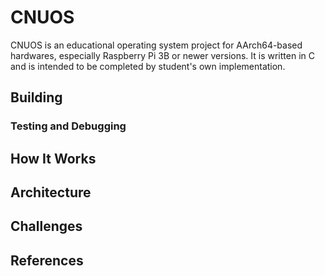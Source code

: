 # CNUOS
CNUOS is an educational operating system project for AArch64-based hardwares, especially Raspberry Pi 3B or newer versions. It is written in C and is intended to be completed by student's own implementation.

## Building

### Testing and Debugging

## How It Works

## Architecture

## Challenges

## References